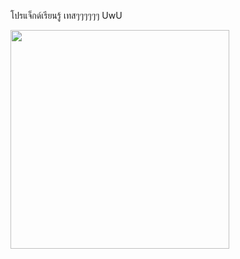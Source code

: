 โปรแจ็กด์เรียนรู้
เทสๆๆๆๆๆๆ
UwU



<img src="https://user-images.githubusercontent.com/89632322/139389883-b7bc6c27-6a88-4d19-b6ff-e8144d8ab343.jpg" width="350">
